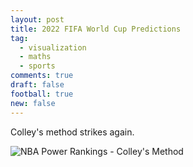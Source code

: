 ```yaml
---
layout: post
title: 2022 FIFA World Cup Predictions
tag:
  - visualization
  - maths
  - sports
comments: true
draft: false
football: true
new: false
---
```


Colley's method strikes again.

![NBA Power Rankings - Colley's Method](https://shawenyao.github.io/Who-is-number-1/main/2022/world_cup_2022.svg)
